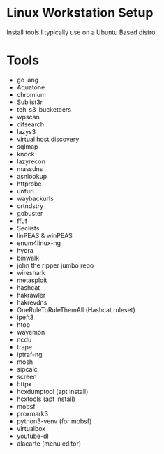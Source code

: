# Linux Workstation Setup
Install tools I typically use on a Ubuntu Based distro.

# Tools

- go lang
- Aquatone
- chromium
- Sublist3r
- teh_s3_bucketeers
- wpscan
- difsearch
- lazys3
- virtual host discovery
- sqlmap
- knock
- lazyrecon
- massdns
- asnlookup
- httprobe
- unfurl
- waybackurls
- crtndstry
- gobuster
- ffuf
- Seclists
- linPEAS & winPEAS
- enum4linux-ng
- hydra
- binwalk
- john the ripper jumbo repo
- wireshark
- metasploit
- hashcat
- hakrawler
- hakrevdns
- OneRuleToRuleThemAll (Hashcat ruleset)
- ipeft3
- htop
- wavemon
- ncdu
- trape
- iptraf-ng
- mosh
- sipcalc
- screen
- httpx
- hcxdumptool (apt install)
- hcxtools (apt install)
- mobsf
- proxmark3
- python3-venv (for mobsf)
- virtualbox
- youtube-dl
- alacarte (menu editor)